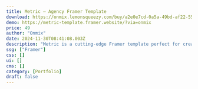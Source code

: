 ```yaml
---
title: Metric — Agency Framer Template
download: https://onmix.lemonsqueezy.com/buy/a2e0e7cd-0a5a-49bd-af22-553047a3ce47
demo: https://metric-template.framer.website/?via=onmix
price: 49
author: "Onmix"
date: 2024-11-30T08:41:08.003Z
description: "Metric is a cutting-edge Framer template perfect for creative agencies, design studios, portfolio showcases, personal portfolios, web design/development agencies, and start-up businesses. This template is specifically designed for those looking to establish a professional and modern web presence for their design or software business."
ssg: ["Framer"]
css: []
ui: []
cms: []
category: [Portfolio]
draft: false
---
```

